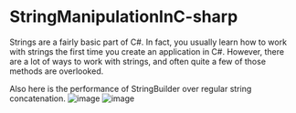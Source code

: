 # StringManipulationInC-sharp
Strings are a fairly basic part of C#. In fact, you usually learn how to work with strings the first time you create an application in C#. However, there are a lot of ways to work with strings, and often quite a few of those methods are overlooked.

Also here is the performance of StringBuilder over regular string concatenation.
![image](https://user-images.githubusercontent.com/59767834/134022260-b9806a00-2784-41bc-9806-4482529f8bca.png)
![image](https://user-images.githubusercontent.com/59767834/134022268-7b7a06f7-11f7-4864-9163-a20da8bb0431.png)
